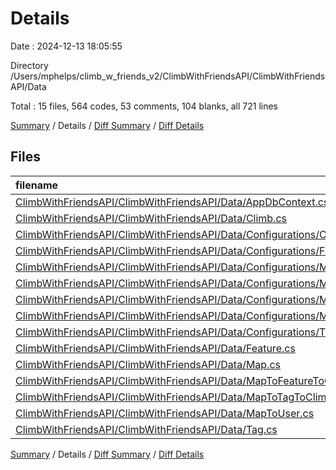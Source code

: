 # Details

Date : 2024-12-13 18:05:55

Directory /Users/mphelps/climb_w_friends_v2/ClimbWithFriendsAPI/ClimbWithFriendsAPI/Data

Total : 15 files, 564 codes, 53 comments, 104 blanks, all 721 lines

[Summary](results.md) / Details / [Diff Summary](diff.md) / [Diff Details](diff-details.md)

## Files

| filename                                                                                                                                                                                            | language | code | comment | blank | total |
| :-------------------------------------------------------------------------------------------------------------------------------------------------------------------------------------------------- | :------- | ---: | ------: | ----: | ----: |
| [ClimbWithFriendsAPI/ClimbWithFriendsAPI/Data/AppDbContext.cs](/ClimbWithFriendsAPI/ClimbWithFriendsAPI/Data/AppDbContext.cs)                                                                       | C#       |   41 |       5 |    10 |    56 |
| [ClimbWithFriendsAPI/ClimbWithFriendsAPI/Data/Climb.cs](/ClimbWithFriendsAPI/ClimbWithFriendsAPI/Data/Climb.cs)                                                                                     | C#       |   70 |       0 |     8 |    78 |
| [ClimbWithFriendsAPI/ClimbWithFriendsAPI/Data/Configurations/ClimbConfiguration.cs](/ClimbWithFriendsAPI/ClimbWithFriendsAPI/Data/Configurations/ClimbConfiguration.cs)                             | C#       |   52 |       3 |     8 |    63 |
| [ClimbWithFriendsAPI/ClimbWithFriendsAPI/Data/Configurations/FeatureConfiguration.cs](/ClimbWithFriendsAPI/ClimbWithFriendsAPI/Data/Configurations/FeatureConfiguration.cs)                         | C#       |   97 |       1 |     6 |   104 |
| [ClimbWithFriendsAPI/ClimbWithFriendsAPI/Data/Configurations/MapConfiguration.cs](/ClimbWithFriendsAPI/ClimbWithFriendsAPI/Data/Configurations/MapConfiguration.cs)                                 | C#       |   57 |       1 |     5 |    63 |
| [ClimbWithFriendsAPI/ClimbWithFriendsAPI/Data/Configurations/MapToFeatureToClimbConfiguration.cs](/ClimbWithFriendsAPI/ClimbWithFriendsAPI/Data/Configurations/MapToFeatureToClimbConfiguration.cs) | C#       |   29 |       2 |     5 |    36 |
| [ClimbWithFriendsAPI/ClimbWithFriendsAPI/Data/Configurations/MapToTagToClimbConfiguration.cs](/ClimbWithFriendsAPI/ClimbWithFriendsAPI/Data/Configurations/MapToTagToClimbConfiguration.cs)         | C#       |   29 |      16 |    11 |    56 |
| [ClimbWithFriendsAPI/ClimbWithFriendsAPI/Data/Configurations/MapToUserConfiguration.cs](/ClimbWithFriendsAPI/ClimbWithFriendsAPI/Data/Configurations/MapToUserConfiguration.cs)                     | C#       |   27 |      16 |     9 |    52 |
| [ClimbWithFriendsAPI/ClimbWithFriendsAPI/Data/Configurations/TagConfiguration.cs](/ClimbWithFriendsAPI/ClimbWithFriendsAPI/Data/Configurations/TagConfiguration.cs)                                 | C#       |   57 |       1 |     9 |    67 |
| [ClimbWithFriendsAPI/ClimbWithFriendsAPI/Data/Feature.cs](/ClimbWithFriendsAPI/ClimbWithFriendsAPI/Data/Feature.cs)                                                                                 | C#       |   39 |       4 |    12 |    55 |
| [ClimbWithFriendsAPI/ClimbWithFriendsAPI/Data/Map.cs](/ClimbWithFriendsAPI/ClimbWithFriendsAPI/Data/Map.cs)                                                                                         | C#       |   15 |       0 |     3 |    18 |
| [ClimbWithFriendsAPI/ClimbWithFriendsAPI/Data/MapToFeatureToClimb.cs](/ClimbWithFriendsAPI/ClimbWithFriendsAPI/Data/MapToFeatureToClimb.cs)                                                         | C#       |   12 |       1 |     4 |    17 |
| [ClimbWithFriendsAPI/ClimbWithFriendsAPI/Data/MapToTagToClimb.cs](/ClimbWithFriendsAPI/ClimbWithFriendsAPI/Data/MapToTagToClimb.cs)                                                                 | C#       |   12 |       1 |     4 |    17 |
| [ClimbWithFriendsAPI/ClimbWithFriendsAPI/Data/MapToUser.cs](/ClimbWithFriendsAPI/ClimbWithFriendsAPI/Data/MapToUser.cs)                                                                             | C#       |   11 |       1 |     3 |    15 |
| [ClimbWithFriendsAPI/ClimbWithFriendsAPI/Data/Tag.cs](/ClimbWithFriendsAPI/ClimbWithFriendsAPI/Data/Tag.cs)                                                                                         | C#       |   16 |       1 |     7 |    24 |

[Summary](results.md) / Details / [Diff Summary](diff.md) / [Diff Details](diff-details.md)
